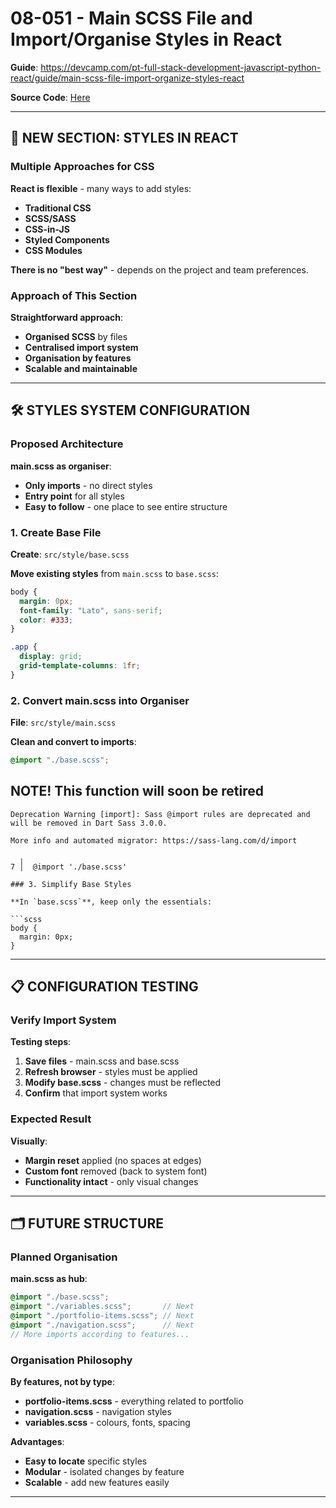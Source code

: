 # 08-051 - Main SCSS File and Import/Organise Styles in React

**Guide**: https://devcamp.com/pt-full-stack-development-javascript-python-react/guide/main-scss-file-import-organize-styles-react

**Source Code**: [Here](https://github.com/jordanhudgens/jordan-hudgens-react-portfolio/tree/4d29cfe3731edba8f1d96b8b5cc1d778088f14fc)

---

## 🎯 NEW SECTION: STYLES IN REACT

### Multiple Approaches for CSS

**React is flexible** - many ways to add styles:

- **Traditional CSS**
- **SCSS/SASS** 
- **CSS-in-JS**
- **Styled Components**
- **CSS Modules**

**There is no "best way"** - depends on the project and team preferences.

### Approach of This Section

**Straightforward approach**:

- **Organised SCSS** by files
- **Centralised import system**
- **Organisation by features** 
- **Scalable and maintainable**

---

## 🛠️ STYLES SYSTEM CONFIGURATION

### Proposed Architecture

**main.scss as organiser**:

- **Only imports** - no direct styles
- **Entry point** for all styles
- **Easy to follow** - one place to see entire structure

### 1. Create Base File

**Create**: `src/style/base.scss`

**Move existing styles** from `main.scss` to `base.scss`:

```scss
body {
  margin: 0px;
  font-family: "Lato", sans-serif;
  color: #333;
}

.app {
  display: grid;
  grid-template-columns: 1fr;
}
```

### 2. Convert main.scss into Organiser

**File**: `src/style/main.scss`

**Clean and convert to imports**:

```scss
@import "./base.scss";
```

## NOTE! This function will soon be retired

```
Deprecation Warning [import]: Sass @import rules are deprecated and will be removed in Dart Sass 3.0.0.

More info and automated migrator: https://sass-lang.com/d/import

  ╷
7 │  @import './base.scss'
```

```
### 3. Simplify Base Styles

**In `base.scss`**, keep only the essentials:

```scss
body {
  margin: 0px;
}
```

---

## 📋 CONFIGURATION TESTING

### Verify Import System

**Testing steps**:

1. **Save files** - main.scss and base.scss
2. **Refresh browser** - styles must be applied
3. **Modify base.scss** - changes must be reflected
4. **Confirm** that import system works

### Expected Result

**Visually**:

- **Margin reset** applied (no spaces at edges)
- **Custom font** removed (back to system font)
- **Functionality intact** - only visual changes

---

## 🗂️ FUTURE STRUCTURE

### Planned Organisation

**main.scss as hub**:

```scss
@import "./base.scss";
@import "./variables.scss";       // Next
@import "./portfolio-items.scss"; // Next  
@import "./navigation.scss";      // Next
// More imports according to features...
```

### Organisation Philosophy

**By features, not by type**:

- **portfolio-items.scss** - everything related to portfolio
- **navigation.scss** - navigation styles
- **variables.scss** - colours, fonts, spacing

**Advantages**:

- **Easy to locate** specific styles
- **Modular** - isolated changes by feature
- **Scalable** - add new features easily

---
